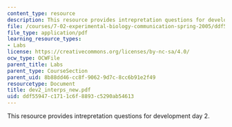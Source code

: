 ```yaml
---
content_type: resource
description: This resource provides intrepretation questions for development day 2.
file: /courses/7-02-experimental-biology-communication-spring-2005/ddf55947c1711c6f8893c5290ab54613_dev2_interps_new.pdf
file_type: application/pdf
learning_resource_types:
- Labs
license: https://creativecommons.org/licenses/by-nc-sa/4.0/
ocw_type: OCWFile
parent_title: Labs
parent_type: CourseSection
parent_uid: 8b88dd46-cc8f-9062-9d7c-8cc6b91e2f49
resourcetype: Document
title: dev2_interps_new.pdf
uid: ddf55947-c171-1c6f-8893-c5290ab54613
---
```

This resource provides intrepretation questions for development day 2.